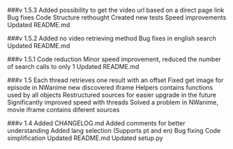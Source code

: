 ###v 1.5.3
Added possibility to get the video url based on a direct page link
Bug fixes
Code Structure rethought
Created new tests
Speed improvements
Updated README.md

###v 1.5.2
Added no video retrieving method
Bug fixes in english search
Updated README.md

###v 1.5.1
Code reduction
Minor speed improvement, reduced the number of search calls to only 1
Updated README.md

###v 1.5
Each thread retrieves one result with an offset
Fixed get image for episode in NWanime new discovered iframe
Helpers contains functions used by all objects
Restructured sources for easier upgrade in the future
Significantly improved speed with threads
Solved a problem in NWanime, movie iframe contains diferent sources

###v 1.4
Added CHANGELOG.md
Added comments for better understanding
Added lang selection (Supports pt and en)
Bug fixing
Code simplification
Updated README.md
Updated setup.py